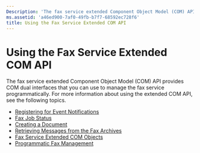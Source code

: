 ```yaml
---
Description: 'The fax service extended Component Object Model (COM) API provides COM dual interfaces that you can use to manage the fax service programmatically. For more information about using the extended COM API, see the following topics.'
ms.assetid: 'a46ed900-7af0-49fb-b7f7-68592ec728f6'
title: Using the Fax Service Extended COM API
---
```


# Using the Fax Service Extended COM API

The fax service extended Component Object Model (COM) API provides COM dual interfaces that you can use to manage the fax service programmatically. For more information about using the extended COM API, see the following topics.

-   [Registering for Event Notifications](-mfax-registering-for-event-notifications.md)
-   [Fax Job Status](-mfax-fax-job-status.md)
-   [Creating a Document](-mfax-creating-a-document.md)
-   [Retrieving Messages from the Fax Archives](-mfax-retrieving-messages-from-the-fax-archives.md)
-   [Fax Service Extended COM Objects](-mfax-fax-service-extended-com-objects.md)
-   [Programmatic Fax Management](-mfax-programmatic-fax-management.md)

 

 



